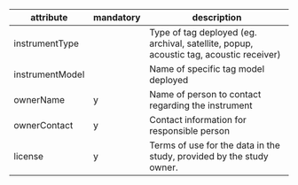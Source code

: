 | attribute | mandatory | description |
| --------- | --------- | ----------- |
| instrumentType | | Type of tag deployed (eg. archival, satellite, popup, acoustic tag, acoustic receiver)
| instrumentModel | | Name of specific tag model deployed
| ownerName | y | Name of person to contact regarding the instrument
| ownerContact | y | Contact information for responsible person
| license | y  | Terms of use for the data in the study, provided by the study owner.

